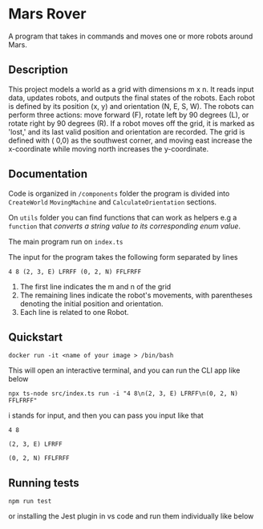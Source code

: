 # Mars Rover

A program that takes in commands and moves one or more robots around Mars.

## Description

This project models a world as a grid with dimensions m x n. It reads input data, updates robots, and outputs the final
states of the robots. Each robot is defined by its position (x, y) and orientation (N, E, S, W). The robots can perform
three actions: move forward (F), rotate left by 90 degrees (L), or rotate right by 90 degrees (R). If a robot moves off
the grid, it is marked as 'lost,' and its last valid position and orientation are recorded. The grid is defined with (
0,0) as the southwest corner, and moving east increase the x-coordinate while moving north increases the
y-coordinate.

## Documentation

Code is organized in  `/components` folder the program is divided into `CreateWorld` `MovingMachine`
and `CalculateOrientation` sections.

On `utils` folder you can find functions that can work as helpers e.g a `function` that _converts a string value to its
corresponding enum value_.

The main program run on `index.ts`

The input for the program takes the following form separated by lines

`4 8
(2, 3, E) LFRFF
(0, 2, N) FFLFRFF`

1. The first line indicates the m and n of the grid
2. The remaining lines indicate the robot's movements, with parentheses denoting the initial position and orientation.
3. Each line is related to one Robot.

## Quickstart

```
docker run -it <name of your image > /bin/bash 
```

This will open an interactive terminal, and you can run the CLI app like below

```
npx ts-node src/index.ts run -i "4 8\n(2, 3, E) LFRFF\n(0, 2, N) FFLFRFF" 
```

i stands for input, and then you can pass you input like that

```
4 8

(2, 3, E) LFRFF

(0, 2, N) FFLFRFF
```

## Running tests

`npm run test `

or installing the Jest plugin in vs code and run them individually like below 



